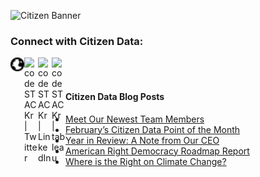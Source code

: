 ![Citizen Banner](https://citizendata.com/wp-content/uploads/sites/14/2020/03/CD-logo.svg)

### Connect with Citizen Data:
[<img align="left" alt="codeSTACKr.com" width="22px" src="https://raw.githubusercontent.com/iconic/open-iconic/master/svg/globe.svg" />][website]
[<img align="left" alt="codeSTACKr | Twitter" width="22px" src="https://cdn.jsdelivr.net/npm/simple-icons@v3/icons/twitter.svg" />][twitter]
[<img align="left" alt="codeSTACKr | LinkedIn" width="22px" src="https://cdn.jsdelivr.net/npm/simple-icons@v3/icons/linkedin.svg" />][linkedin]
[<img align="left" alt="codeSTACKr | tableau" width="22px" src="https://cdn.jsdelivr.net/npm/simple-icons@v3/icons/tableau.svg" />][tableau]

</br>
</br>

#### Citizen Data Blog Posts
<!-- BLOG-POST-LIST:START -->
- [Meet Our Newest Team Members](https://citizendata.com/news/meet-our-newest-team-members/)
- [February’s Citizen Data Point of the Month](https://citizendata.com/news/februarys-citizen-data-point-of-the-month/)
- [Year in Review: A Note from Our CEO](https://citizendata.com/news/year-in-review-a-note-from-our-ceo/)
- [American Right Democracy Roadmap Report](https://citizendata.com/news/disinformation-trumps-party-the-path-forward/)
- [Where is the Right on Climate Change?](https://citizendata.com/news/where-is-the-right-on-climate-change/)
<!-- BLOG-POST-LIST:END -->

[website]: https://citizendata.com/
[twitter]: https://twitter.com/CitizenData
[linkedin]: https://www.linkedin.com/company/citizen-data
[tableau]: https://public.tableau.com/profile/kyle.redfield#!/vizhome/MailBallotRequestsandProjections/DynamicProjections
